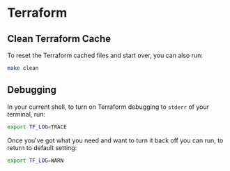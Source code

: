# Terraform

## Clean Terraform Cache

To reset the Terraform cached files and start over, you can also run:

```sh
make clean
```

## Debugging

In your current shell, to turn on Terraform debugging to `stderr` of your terminal, run:

```sh
export TF_LOG=TRACE
```

Once you've got what you need and want to turn it back off you can run, to return to default setting:

```sh
export TF_LOG=WARN
```
